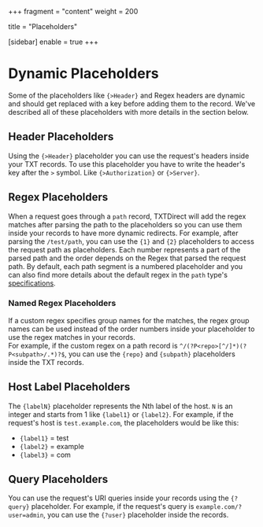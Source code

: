 +++
fragment = "content"
weight = 200

title = "Placeholders"

[sidebar]
  enable = true
+++

# Dynamic Placeholders

Some of the placeholders like `{>Header}` and Regex headers are dynamic and should
get replaced with a key before adding them to the record. We've described all of
these placeholders with more details in the section below.

## Header Placeholders

Using the `{>Header}` placeholder you can use the request's headers inside your
TXT records. To use this placeholder you have to write the header's key after
the `>` symbol. Like `{>Authorization}` or `{>Server}`.

## Regex Placeholders

When a request goes through a `path` record, TXTDirect will add the regex
matches after parsing the path to the placeholders so you can use them inside
your records to have more dynamic redirects. For example, after parsing the
`/test/path`, you can use the `{1}` and `{2}` placeholders to access the request
path as placeholders. Each number represents a part of the parsed path and the
order depends on the Regex that parsed the request path. By default, each path
segment is a numbered placeholder and you can also find more details about the
default regex in the `path` type's [specifications](/docs/specification/#path-type).

### Named Regex Placeholders

If a custom regex specifies group names for the matches, the regex group names
can be used instead of the order numbers inside your placeholder to use the
regex matches in your records.  
For example, if the custom regex on a path record is
`^/(?P<repo>[^/]*)(?P<subpath>/.*)?$`, you can use the `{repo}` and `{subpath}`
placeholders inside the TXT records.

## Host Label Placeholders

The `{labelN}` placeholder represents the Nth label of the host. `N` is an
integer and starts from 1 like `{label1}` or `{label2}`. For example, if the
request's host is `test.example.com`, the placeholders would be like this:

- `{label1}` = test
- `{label2}` = example
- `{label3}` = com

## Query Placeholders

You can use the request's URI queries inside your records using the `{?query}`
placeholder. For example, if the request's query is `example.com/?user=admin`,
you can use the `{?user}` placeholder inside the records.
